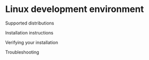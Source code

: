 # Linux development environment

Supported distributions

Installation instructions

Verifying your installation

Troubleshooting